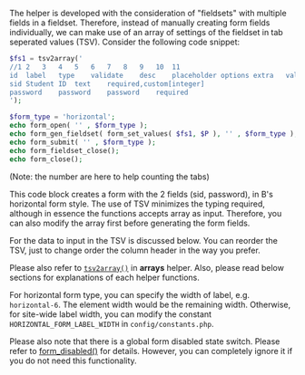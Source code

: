 The helper is developed with the consideration of "fieldsets" with multiple fields in a fieldset. Therefore, instead of manually creating form fields individually, we can make use of an array of settings of the fieldset in tab seperated values (TSV). Consider the following code snippet:

```php
$fs1 = tsv2array('
//1	2	3	4	5	6	7	8	9	10	11
id	label	type	validate	desc	placeholder	options	extra	value	append	prepend
sid	Student ID	text	required,custom[integer]
password	password	password	required
');

$form_type = 'horizontal';
echo form_open( '' , $form_type );
echo form_gen_fieldset( form_set_values( $fs1, $P ), '' , $form_type );
echo form_submit( '' , $form_type );
echo form_fieldset_close();
echo form_close();
```

(Note: the number are here to help counting the tabs)

This code block creates a form with the 2 fields (sid, password), in B's horizontal form style.
The use of TSV minimizes the typing required, although in essence the functions accepts array as input. Therefore, you can also modify the array first before generating the form fields.

For the data to input in the TSV is discussed below. You can reorder the TSV, just to change order the column header in the way you prefer.

Please also refer to [`tsv2array()`](#tsv2array) in **arrays** helper. Also, please read below sections for explanations of each helper functions.

For horizontal form type, you can specify the width of label, e.g. `horizontal-6`. The element width would be the remaining width. Otherwise, for site-wide label width, you can modify the constant `HORIZONTAL_FORM_LABEL_WIDTH` in `config/constants.php`.

Please also note that there is a global form disabled state switch. Please refer to [form_disabled()](#form_disabled) for details. However, you can completely ignore it if you do not need this functionality.